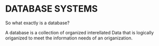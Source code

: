 # DATABASE SYSTEMS

So what exactly is a database?

A database is a collection of organized interellated Data that is logically origanized to meet the information needs of an origanization.